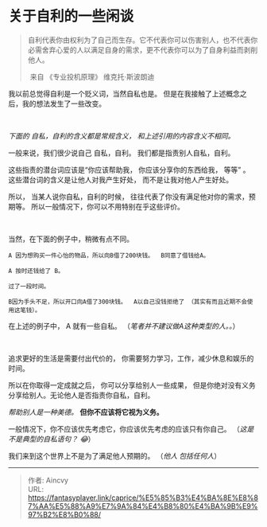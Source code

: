 # 关于自利的一些闲谈


> 自利代表你由权利为了自己而生存。它不代表你可以伤害别人，也不代表你必需舍弃心爱的人以满足自身的需求，更不代表你可以为了自身利益而剥削他人。 
>
> ​			来自 《专业投机原理》  维克托·斯波朗迪



我以前总觉得自利是一个贬义词，当然自私也是。 但是在我接触了上述概念之后，我的想法发生了一些改变。    

​      

*下面的 自私，自利的含义都是常规含义， 和上述引用的内容含义不相同。*

一般来说，我们很少说自己 自私，自利。 我们都是指责别人自私，自利。

这些指责的潜台词应该是“你应该帮助我， 你应该分享你的东西给我， 等等” 。 这些潜台词的含义是让他人对我产生好处， 而不是让我对他人产生好处。 

所以， 当某人说你自私，自利的时候， 往往代表了你没有满足他对你的需求，预期等。 所以一般情况下，你可以不用特别在乎这些评价。

​     

当然，在下面的例子中，稍微有点不同。

```plain
A 因为想购买一件心怡的物品，所以向B借了200块钱。  B同意了借钱给A。

A 按时还钱给了 B。

过了一段时间。

B因为手头不足，所以开口向A借了300块钱。  A以自己没钱拒绝了 （其实有而且近期不会使用这笔钱）。
```



在上述的例子中， A 就有一些自私。 （*笔者并不建议做A这种类型的人。。*）

​     

追求更好的生活是需要付出代价的， 你需要努力学习，工作，减少休息和娱乐的时间。

所以在你取得一定成就之后， 你可以分享给别人一些成果， 但是你绝对没有义务分享给别人。无论他人是否指责你自私，自利。

*帮助别人是一种美德。* **但你不应该将它视为义务。** 

一般情况下，你不应该优先考虑它，你应该优先考虑的应该只有你自己。 （*这是不是典型的自私语句？ :joy:*）

我们来到这个世界上不是为了满足他人预期的。 （*他人 包括任何人*）





---

> 作者: Aincvy  
> URL: https://fantasyplayer.link/caprice/%E5%85%B3%E4%BA%8E%E8%87%AA%E5%88%A9%E7%9A%84%E4%B8%80%E4%BA%9B%E9%97%B2%E8%B0%88/  

